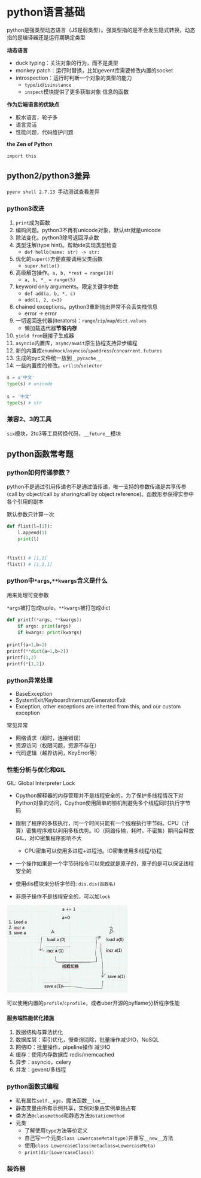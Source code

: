 # python语言基础 

python是强类型动态语言（JS是弱类型）。强类型指的是不会发生隐式转换，动态指的是编译器还是运行期确定类型

**动态语言**

- duck typing：关注对象的行为，而不是类型
- monkey patch：运行时替换，比如gevent库需要修改内置的socket
- introspection：运行时判断一个对象的类型的能力
  - `type`/`id`/`isinstance`
  - `inspect`模块提供了更多获取对象 信息的函数

**作为后端语言的优缺点**

- 胶水语言，轮子多
- 语言灵活
- 性能问题，代码维护问题

**the Zen of Python**

`import this`

## python2/python3差异

 `pyenv shell 2.7.13 `手动测试查看差异

### python3改进

1. `print`成为函数
2. 编码问题。python3不再有unicode对象，默认str就是unicode
3. 除法变化。python3除号返回浮点数
4. 类型注解(type hint)。帮助ide实现类型检查
   - `def hello(name: str) -> str:`
5. 优化的`super()`方便直接调用父类函数
   - `super.hello()`
6. 高级解包操作。`a, b, *rest = range(10)`
   - `a, b, *_ = range(5)`
7. keyword only arguments。限定关键字参数
   - `def add(a, b, *, c)`
   - `add(1, 2, c=3)`
8. chained exceptions。python3重新抛出异常不会丢失栈信息
   - error -> error 
9. 一切返回迭代器(iterators)：`range`/`zip`/`map`/`dict.values`
   - 懒加载迭代器**节省内存**
10. `yield from`链接子生成器
11. `asyncio`内置库，`async/await`原生协程支持异步编程
12. 新的内置库`enum`/`mock`/`asyncio`/`ipaddress`/`concurrent.futures`
13. 生成的pyc文件统一放到`__pycache__`
14. 一些内置库的修改。`urllib`/`selector`

```python
s = u'中文'
type(s) # unicode

s = '中文'
type(s) # str
```

### 兼容2、3的工具

`six`模块，2to3等工具转换代码，`__future__`模块

## python函数常考题

### python如何传递参数？

python不是通过引用传递也不是通过值传递，唯一支持的参数传递是共享传参(call by object/call by sharing/call by object reference)。函数形参获得实参中各个引用的副本

默认参数只计算一次

```python
def flist(l=[1]):
    l.append(1)
    print(l)


flist() # [1,1]
flist() # [1,1,1]
```

### python中`*args`,`**kwargs`含义是什么

用来处理可变参数

`*args`被打包成tuple。`**kwargs`被打包成dict

```python
def printf(*args, **kwargs):
    if args: print(args)
    if kwargs: print(kwargs)

printf(a=1,b=2)
printf(**dict(a=1,b=2))
printf(1,2)
printf(*[1,2])

```

### python异常处理

- BaseException
- SystemExit/KeyboardInterrupt/GeneratorExit
- Exception, other exceptions are inherted from this, and our custom exception

常见异常

- 网络请求（超时，连接错误）
- 资源访问（权限问题，资源不存在）
- 代码逻辑（越界访问，KeyError等）

### 性能分析与优化和GIL

GIL: Global Interpreter Lock

- Cpython解释器的内存管理并不是线程安全的，为了保护多线程情况下对Python对象的访问，Cpython使用简单的锁机制避免多个线程同时执行字节码
- 限制了程序的多核执行，同一个时间只能有一个线程执行字节码。CPU（计算）密集程序难以利用多核优势。IO（网络传输，耗时，不密集）期间会释放GIL，对IO密集程序影响不大
  - CPU密集可以使用多进程+进程池。IO密集使用多线程/协程

-  一个操作如果是一个字节码指令可以完成就是原子的，原子的是可以保证线程安全的
  - 使用dis模块来分析字节码: `dis.dis(函数名)`
  - 非原子操作不是线程安全的，可以加`lock`

<img src="../../图片笔记/Python/python面试/原子操作.jpg" style="zoom:50%;" />

可以使用内置的`profile`/`cprofile`，或者uber开源的pyflame分析程序性能

#### 服务端性能优化措施

1. 数据结构与算法优化
2. 数据库层：索引优化，慢查询消除，批量操作减少IO，NoSQL
3. 网络IO：批量操作，pipeline操作 减少IO
4. 缓存：使用内存数据库 redis/memcached
5. 异步：asyncio，celery
6. 并发：gevent/多线程

### python函数式编程

- 私有属性`self._age`，魔法函数`__len__`
- 静态变量由所有示例共享，实例对象由实例单独占有  
- 类方法`@classmethod`和静态方法`@staticmethod`
- 元类
  - 了解使用`type`方法等价定义
  - 自己写一个元类`class LowercaseMeta(type)`并重写`__new__`方法
  - 使用`class LowercaseClass(metaclass=LowercaseMeta)`
  - `print(dir(LowercaseClass))`

### 装饰器
